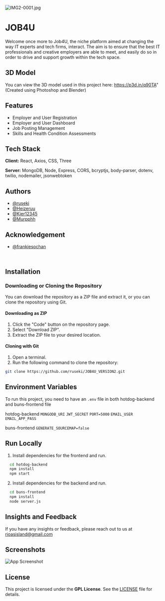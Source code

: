 ![IMG2-0001.jpg](https://i.imgur.com/tgW2xY4.png)

# JOB4U

Welcome once more to Job4U, the niche platform aimed at changing the way IT experts and tech firms, interact. The aim is to ensure that the best IT professionals and creative employers are able to meet, and easily do so in order to drive and support growth within the tech space.

## 3D Model

You can view the 3D model used in this project here:
https://p3d.in/q90TA"
(Created using Photoshop and Blender)

## Features

- Employer and User Registration
- Employer and User Dashboard
- Job Posting Management
- Skills and Health Condition Assessments

## Tech Stack

**Client:** React, Axios, CSS, Three

**Server:** MongoDB, Node, Express, CORS, bcryptjs, body-parser, dotenv, twilio, nodemailer, jsonwebtoken

## Authors

- [@ruseki](https://github.com/ruseki)
- [@Heizeruu](https://github.com/Heizeruu)
- [@Kier12345](https://github.com/Kier12345)
- [@Murpphh](https://github.com/Murpphh)

## Acknowledgement
- [@frankiesochan](https://github.com/frankiesochan)

&nbsp;

## Installation

### Downloading or Cloning the Repository
You can download the repository as a ZIP file and extract it, or you can clone the repository using Git.


#### Downloading as ZIP
1. Click the "Code" button on the repository page.
2. Select "Download ZIP".
3. Extract the ZIP file to your desired location.

#### Cloning with Git

1. Open a terminal.
2. Run the following command to clone the repository:

```sh
git clone https://github.com/ruseki/JOB4U_VERSION2.git
```

## Environment Variables
To run this project, you need to have an `.env` file in both hotdog-backend and buns-frontend file

hotdog-backend
`MONGODB_URI`
`JWT_SECRET`
`PORT=5000`
`EMAIL_USER`
`EMAIL_APP_PASS`

buns-frontend
`GENERATE_SOURCEMAP=false`

## Run Locally

1. Install dependencies for the frontend and run.

```sh
  cd hotdog-backend
  npm install
  npm start
```
2. Install dependencies for the backend and run.

```sh
  cd buns-frontend
  npm install
  node server.js
```

## Insights and Feedback

If you have any insights or feedback, please reach out to us at rioasisland@gmail.com


## Screenshots

![App Screenshot](https://via.placeholder.com/468x300?text=App+Screenshot+Here)


## License

This project is licensed under the **GPL License**. See the [LICENSE](https://www.gnu.org/licenses/gpl-3.0.txt) file for details.

